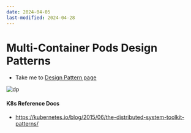 ```yaml
---
date: 2024-04-05
last-modified: 2024-04-28
---
```

# Multi-Container Pods Design Patterns
  - Take me to [Design Pattern page](https://kodekloud.com/topic/multi-container-pods-design-patterns/)
  
  ![dp](dp.PNG)
  
#### K8s Reference Docs
- https://kubernetes.io/blog/2015/06/the-distributed-system-toolkit-patterns/
